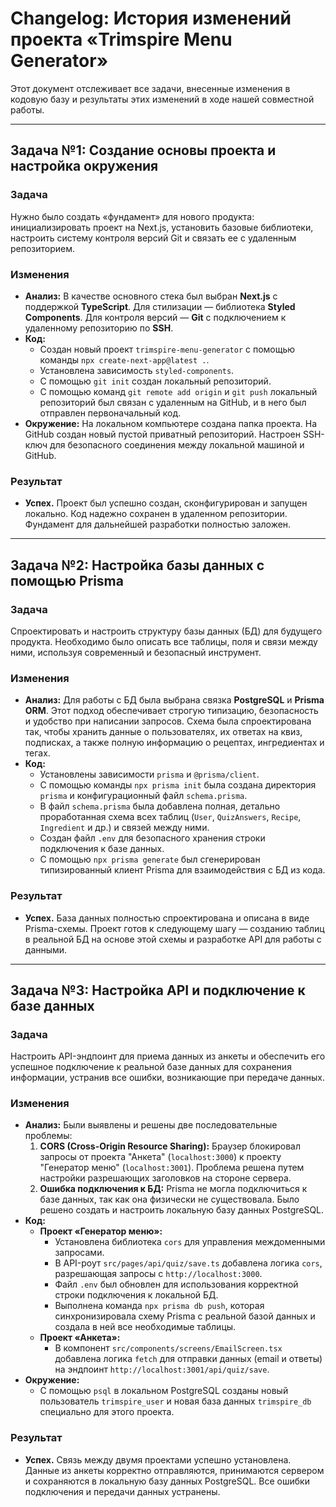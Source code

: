 # Changelog: История изменений проекта «Trimspire Menu Generator»

Этот документ отслеживает все задачи, внесенные изменения в кодовую базу и результаты этих изменений в ходе нашей совместной работы.

---

## Задача №1: Создание основы проекта и настройка окружения

### Задача
Нужно было создать «фундамент» для нового продукта: инициализировать проект на Next.js, установить базовые библиотеки, настроить систему контроля версий Git и связать ее с удаленным репозиторием.

### Изменения
* **Анализ:** В качестве основного стека был выбран **Next.js** с поддержкой **TypeScript**. Для стилизации — библиотека **Styled Components**. Для контроля версий — **Git** с подключением к удаленному репозиторию по **SSH**.
* **Код:**
    * Создан новый проект `trimspire-menu-generator` с помощью команды `npx create-next-app@latest .`.
    * Установлена зависимость `styled-components`.
    * С помощью `git init` создан локальный репозиторий.
    * С помощью команд `git remote add origin` и `git push` локальный репозиторий был связан с удаленным на GitHub, и в него был отправлен первоначальный код.
* **Окружение:** На локальном компьютере создана папка проекта. На GitHub создан новый пустой приватный репозиторий. Настроен SSH-ключ для безопасного соединения между локальной машиной и GitHub.

### Результат
* **Успех.** Проект был успешно создан, сконфигурирован и запущен локально. Код надежно сохранен в удаленном репозитории. Фундамент для дальнейшей разработки полностью заложен.

---

## Задача №2: Настройка базы данных с помощью Prisma

### Задача
Спроектировать и настроить структуру базы данных (БД) для будущего продукта. Необходимо было описать все таблицы, поля и связи между ними, используя современный и безопасный инструмент.

### Изменения
* **Анализ:** Для работы с БД была выбрана связка **PostgreSQL** и **Prisma ORM**. Этот подход обеспечивает строгую типизацию, безопасность и удобство при написании запросов. Схема была спроектирована так, чтобы хранить данные о пользователях, их ответах на квиз, подписках, а также полную информацию о рецептах, ингредиентах и тегах.
* **Код:**
    * Установлены зависимости `prisma` и `@prisma/client`.
    * С помощью команды `npx prisma init` была создана директория `prisma` и конфигурационный файл `schema.prisma`.
    * В файл `schema.prisma` была добавлена полная, детально проработанная схема всех таблиц (`User`, `QuizAnswers`, `Recipe`, `Ingredient` и др.) и связей между ними.
    * Создан файл `.env` для безопасного хранения строки подключения к базе данных.
    * С помощью `npx prisma generate` был сгенерирован типизированный клиент Prisma для взаимодействия с БД из кода.

### Результат
* **Успех.** База данных полностью спроектирована и описана в виде Prisma-схемы. Проект готов к следующему шагу — созданию таблиц в реальной БД на основе этой схемы и разработке API для работы с данными.

---

## Задача №3: Настройка API и подключение к базе данных

### Задача
Настроить API-эндпоинт для приема данных из анкеты и обеспечить его успешное подключение к реальной базе данных для сохранения информации, устранив все ошибки, возникающие при передаче данных.

### Изменения
* **Анализ:** Были выявлены и решены две последовательные проблемы:
    1.  **CORS (Cross-Origin Resource Sharing):** Браузер блокировал запросы от проекта "Анкета" (`localhost:3000`) к проекту "Генератор меню" (`localhost:3001`). Проблема решена путем настройки разрешающих заголовков на стороне сервера.
    2.  **Ошибка подключения к БД:** Prisma не могла подключиться к базе данных, так как она физически не существовала. Было решено создать и настроить локальную базу данных PostgreSQL.
* **Код:**
    * **Проект «Генератор меню»:**
        * Установлена библиотека `cors` для управления междоменными запросами.
        * В API-роут `src/pages/api/quiz/save.ts` добавлена логика `cors`, разрешающая запросы с `http://localhost:3000`.
        * Файл `.env` был обновлен для использования корректной строки подключения к локальной БД.
        * Выполнена команда `npx prisma db push`, которая синхронизировала схему Prisma с реальной базой данных и создала в ней все необходимые таблицы.
    * **Проект «Анкета»:**
        * В компонент `src/components/screens/EmailScreen.tsx` добавлена логика `fetch` для отправки данных (email и ответы) на эндпоинт `http://localhost:3001/api/quiz/save`.
* **Окружение:**
    * С помощью `psql` в локальном PostgreSQL созданы новый пользователь `trimspire_user` и новая база данных `trimspire_db` специально для этого проекта.

### Результат
* **Успех.** Связь между двумя проектами успешно установлена. Данные из анкеты корректно отправляются, принимаются сервером и сохраняются в локальную базу данных PostgreSQL. Все ошибки подключения и передачи данных устранены.
